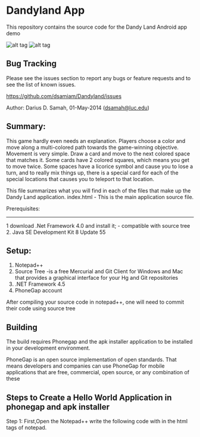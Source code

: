 Dandyland App
=============

This repository contains the source code for the Dandy Land Android app demo 

![alt tag](http://img0.etsystatic.com/004/0/5952378/il_fullxfull.352669016_64vr.jpg)
![alt tag](https://dl-web.dropbox.com/get/Screenshot_2014-04-30-19-09-48.png?_subject_uid=53377631&w=AADW-W6SJioLSwXkChDiC6pNLYe6KbH6bF8XtUq96UuMlw)


Bug Tracking
-------------

Please see the issues section to report any bugs or feature requests and to see the list of known issues.

https://github.com/dsamiam/Dandyland/issues	


      
Author: Darius D. Samah, 01-May-2014 (dsamah@luc.edu)


Summary:
--------
This game hardly even needs an explanation. Players choose a color and move along a multi-colored path towards the game-winning objective.
Movement is very simple. Draw a card and move to the next colored space that matches it. Some cards have 2 colored squares, which means you get to move twice. 
Some spaces have a licorice symbol and cause you to lose a turn, and to really mix things up, there is a special card for each of the special locations that causes you to teleport to that location.

This file summarizes what you will find in each of the files that make up the Dandy Land application.
	index.html        - This is the main application source file.
	


Prerequisites:
-------------- 	    -
1 download .Net Framework 4.0 and install it;              - compatible with source tree
2. Java SE Development Kit 8 Update 55



Setup:
------
1. Notepad++
2. Source Tree                                             -is a free Mercurial and Git Client for Windows and Mac that provides a graphical interface for your Hg and Git repositories
3. .NET Framework 4.5
4. PhoneGap account


After compiling your source code in notepad++, one will need to commit their code using source tree


Building
--------

The build requires Phonegap and the apk installer application to be installed in your development environment. 

PhoneGap is an open source implementation of open standards. That means developers and companies can use PhoneGap for mobile applications that are free, commercial, open source, or any combination of these



Steps to Create a Hello World Application in phonegap and apk installer
-------------------------------------------------------------

Step 1: First,Open the Notepad++ write the following code with in the html tags of notepad.

<html>
	<head>
		<script>
			/*GLOBAL VARIABLES*/
			var board=[];//array representing squares of gameboard
			var boardLength=30;//64;//int describing # squares on gameboard. Could be adjustable depending on alternate game rules.
			var boardNoAdjacentColoredSquareBool=true;
			
			var deck=[];//array representing cards in deck
			var deckLength=512;//int describing # cards in deck. Could be adjustable depending on alternate game rules.
			
			var players=[];//array representing players' positions
			var playersLength=4;//int describing # players in game.
			
			var playerNumberTurn=0;//int describing which players turn. Should be incremented after each player's turn and reset to 0 when greater than playersLength var.
			var currentCardIndex=0;//int describing the current card (index). Should be incremented after each turn (and reset to 0 when greater than deckLength var).
			
			var mustLandExactlyOnEndSquare=false;
			
			/*FUNCTIONS*/
			function initGame(){
				//INITIALIZE BOARD
				for(var i=0; i<boardLength;i++){//for-loop to set gameboard's squares. Arrays in JavaScript (and most programming languages) start at 0. This will fill the arrays with elements numbered 0 through 63 (boardLength-1).
					board[i]=
						Math.floor(//round the number to the next lowest integer. See http://www.w3schools.com/jsref/jsref_floor.asp
							Math.random()//generate a random number from 0 up to but not including 1. See http://www.w3schools.com/jsref/jsref_random.asp
							*
							6//multiply it by to get a random number from 0 up to but not including 6.
						);
				}
				
				//INITIALIZE DECK
				for(var i=0; i<deckLength;i++){//for-loop to set deck's card colors.
					deck[i]=
						Math.floor(//round the number to the next lowest integer. See http://www.w3schools.com/jsref/jsref_floor.asp
							Math.random()//generate a random number from 0 up to but not including 1. See http://www.w3schools.com/jsref/jsref_random.asp
							*
							6//multiply it by to get a random number from 0 up to but not including 6.
						);
				}
				
				//INITIALIZE PLAYER POSITIONS (AT 0)
				for(var i=0; i<playersLength;i++){
					players[i]=0;
				}
				
				drawGame();
			}
			function drawGame(){
				var gameString="";
				for(var i=0; i<board.length;i++){//for-loop to loop though gameboard's squares and draw them (and players) on board.
				
					if(i==0) gameString+="START -";//Mark first square with "START"
					else if(i==board.length-1) gameString+="END -";//Mark last (winning) square with "END"
					
					//DRAW GAMEBOARD SQUARES (COLORS)
					//gameString+="\t"+board[i];//draw square #
					gameString+="\t"+colorIndexToName(board[i]);//draw square color
					
					
					//DRAW PLAYER POSITIONS
					for(var j=0; j<players.length;j++){
						if(players[j]==i){//if player's position is same as current square of board. Draw player.
							//for(var k=0; k<j;k++)
								gameString+="\t";//indent to allow multiple players on a line
							gameString+="P"+(j+1);//use +1 to represent 1-4, not 0-3
						}
					}
					gameString+="\n";
				}
				
				document.getElementById("gameTextArea").value=gameString;
				//alert("Ready!")
			}
			function selectCard(){
				document.getElementById("btnDrawCard").disabled=true;
				
				document.getElementById("btnMove").disabled=false;
				document.getElementById("divCardDisplay").style.display="block";
				
				//document.getElementById("spanCardDisplay").innerHTML=deck[currentCardIndex];
				document.getElementById("spanCardDisplay").innerHTML=colorIndexToName(deck[currentCardIndex]);
				document.getElementById("spanCardDisplay").style.color=colorIndexToName(deck[currentCardIndex]);
			}
			function colorIndexToName(colorIdx){
				switch(colorIdx){
					case 0: return "Purple";
					case 1: return "Red";
					case 2: return "Yellow";
					case 3: return "Blue";
					case 4: return "Orange";
					case 5: return "Green";
					default: return "ERR";
				}
			}
			function movePlayer(){
				while(++players[playerNumberTurn]){
					if(board.length<=players[playerNumberTurn])return playerWins();
					else if(board[players[playerNumberTurn]]==deck[currentCardIndex])break;
				}
				
				if(++currentCardIndex>deckLength){//reset currentCardIndex back to 0 if there are no more cards.
					currentCardIndex=0;
					//you could reshuffle deck here too, but you'd have to take out any special cards.
				}
				if(++playerNumberTurn>(playersLength-1))playerNumberTurn=0;
				
				drawGame();
				
				document.getElementById("spanPlayerNumTurn").innerHTML=(playerNumberTurn+1);
				document.getElementById("btnDrawCard").disabled=false;
				document.getElementById("btnMove").disabled=true;
				document.getElementById("divCardDisplay").style.display="none";
			}
			function playerWins(){
				alert("Player "+(playerNumberTurn+1)+" Wins!");
				
				document.getElementById("gameTextArea").value="";
				document.getElementById("btnDrawCard").disabled=true;
				document.getElementById("btnMove").disabled=true;
				document.getElementById("divCardDisplay").style.display="none";
			}
		</script>
	</head>
	<body onload="initGame()">
		<!--GAME OPTIONS DISP-->
		<!--
		<div style="border solid red 2px;">
			# Human Players:<input id="txtNumPlayers" type="text" value="1"/>
			# AI Players:<input id="txtNumAIs" type="text" value="1"/>
			<input type="button" onclick="initGame()" value="Start Game"/>
		</div>
		-->
		
		<!--TURN DESC-->
		<strong>Player #<span id="spanPlayerNumTurn">1</span>'s Turn.</strong>
		<div>
			<input id="btnDrawCard" type="button" onclick="selectCard()" value="Draw Card"/>
		</div>
		<br/>
		
		<!--CARD CHOICE DISP-->
		<div id="divCardDisplay" style="display:none;"><!-- style="display:none;"-->
			You got a <span id="spanCardDisplay" style="color:red; font-weight:bold"></span>&nbsp;Card!
			<input id="btnMove" type="button" onclick="movePlayer()" value="Move!" disabled/>
		</div>
		<br/>
		<hr/>
		<br/>
		
		<!--GAME BOARD DISP-->
		<textarea id="gameTextArea" cols="100" rows="100"></textarea>
	</body>
</html>


Step 2: Next save the file as index.html

step 3: Open the Following link : Build the PhoneGap application (https://build.phonegap.com/) 

Step 4: Create a account by using Either AdobeID or GitHub)

Step 5: Enter the Login information.

Step 6: Click on add new apps

Step 7: Upload the index.html zip file  and click on create button

Step 8: Next,Successfully the apps are created for android

Step 9: Now the download the file and install in your device using the apk installer app and Test the application


Contributors
-------------

Thank you to all the contributors on this project. Your help is much appreciated.


Contributing
-------------

Please fork this repository and contribute back using pull requests.
Any contributions, large or small, major features, bug fixes, additional language translations, unit/integration tests are welcomed and appreciated but will be thoroughly reviewed and discussed.



License
-------
The MIT License (MIT)

Copyright (c) 2014 Darius Samah

Permission is hereby granted, free of charge, to any person obtaining a copy
of this software and associated documentation files (the "Software"), to deal
in the Software without restriction, including without limitation the rights
to use, copy, modify, merge, publish, distribute, sublicense, and/or sell
copies of the Software, and to permit persons to whom the Software is
furnished to do so, subject to the following conditions:

The above copyright notice and this permission notice shall be included in
all copies or substantial portions of the Software.

THE SOFTWARE IS PROVIDED "AS IS", WITHOUT WARRANTY OF ANY KIND, EXPRESS OR
IMPLIED, INCLUDING BUT NOT LIMITED TO THE WARRANTIES OF MERCHANTABILITY,
FITNESS FOR A PARTICULAR PURPOSE AND NONINFRINGEMENT. IN NO EVENT SHALL THE
AUTHORS OR COPYRIGHT HOLDERS BE LIABLE FOR ANY CLAIM, DAMAGES OR OTHER
LIABILITY, WHETHER IN AN ACTION OF CONTRACT, TORT OR OTHERWISE, ARISING FROM,
OUT OF OR IN CONNECTION WITH THE SOFTWARE OR THE USE OR OTHER DEALINGS IN
THE SOFTWARE.
